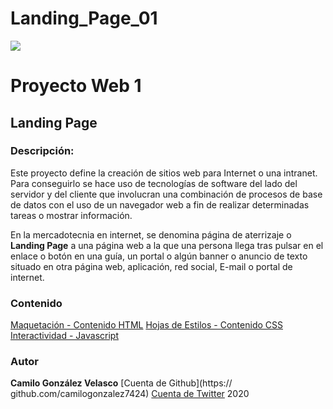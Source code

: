 # Landing_Page_01
![](https://i.imgur.com/1bMIBGH.jpg)
# Proyecto Web 1
## Landing Page

### Descripción:

Este proyecto define la creación de sitios web para Internet o una intranet. Para conseguirlo se hace uso de tecnologías de software del lado del servidor y del cliente que involucran una combinación de procesos de base de datos con el uso de un navegador web a fin de realizar determinadas tareas o mostrar información.

En la mercadotecnia en internet, se denomina página de aterrizaje o **Landing Page** a una página web a la que una persona llega tras pulsar en el enlace o botón en una guía, un portal o algún banner o anuncio de texto situado en otra página web, aplicación, red social, E-mail o portal de internet.


### Contenido

[Maquetación - Contenido HTML](index.html/)
[Hojas de Estilos - Contenido CSS](style.css/)
[Interactividad - Javascript](script.js/)

### Autor

**Camilo González Velasco**
[Cuenta de Github](https:// github.com/camilogonzalez7424)
[Cuenta de Twitter](https://twitter.com/CamiloGonzlezV3)
2020



